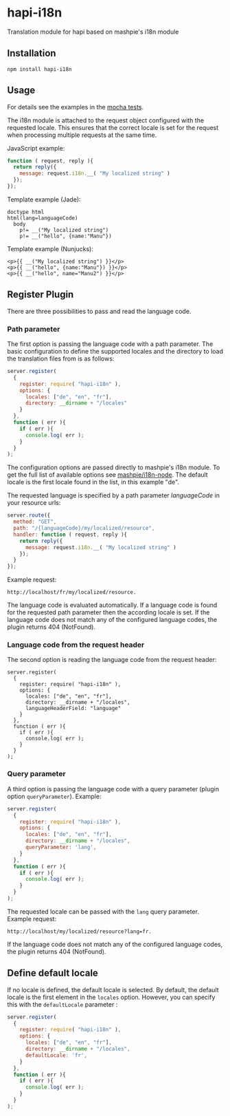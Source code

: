 # hapi-i18n
Translation module for hapi based on mashpie's i18n module

## Installation
```
npm install hapi-i18n
```

## Usage

For details see the examples in the [mocha tests](test/test.js).

The i18n module is attached to the request object configured with the requested locale. This ensures that the correct locale is set for the request when processing multiple requests at the same time.

JavaScript example:
```js
function ( request, reply ){
  return reply({
    message: request.i18n.__( "My localized string" )
  });
});
```

Template example (Jade):
```
doctype html
html(lang=languageCode)
  body
    p!= __("My localized string")
    p!= __("hello", {name:"Manu"})
```

Template example (Nunjucks):
```
<p>{{ __("My localized string") }}</p>
<p>{{ __("hello", {name:"Manu"}) }}</p>
<p>{{ __("hello", name="Manu2") }}</p>
```

## Register Plugin

There are three possibilities to pass and read the language code.

### Path parameter

The first option is passing the language code with a path parameter.
The basic configuration to define the supported locales and the directory to load the translation files from is as follows:

```js
server.register(
  {
    register: require( "hapi-i18n" ),
    options: {
      locales: ["de", "en", "fr"],
      directory: __dirname + "/locales"
    }
  },
  function ( err ){
    if ( err ){
      console.log( err );
    }
  }
);
```
The configuration options are passed directly to mashpie's i18n module.
To get the full list of available options see [mashpie/i18n-node](https://github.com/mashpie/i18n-node). The default locale is the first locale found in the list, in this example "de".

The requested language is specified by a path parameter *languageCode* in your resource urls:

```js
server.route({
  method: "GET",
  path: "/{languageCode}/my/localized/resource",
  handler: function ( request, reply ){
    return reply({
      message: request.i18n.__( "My localized string" )
    });
  }
});
```
Example request:
```
http://localhost/fr/my/localized/resource.
```
The language code is evaluated automatically. If a language code is found for the requested path parameter then the according locale is set.
If the language code does not match any of the configured language codes, the plugin returns 404 (NotFound).

### Language code from the request header

The second option is reading the language code from the request header:
```
server.register(
  {
    register: require( "hapi-i18n" ),
    options: {
      locales: ["de", "en", "fr"],
      directory: __dirname + "/locales",
      languageHeaderField: "language"
    }
  },
  function ( err ){
    if ( err ){
      console.log( err );
    }
  }
);
```

### Query parameter

A third option is passing the language code with a query parameter (plugin option `queryParameter`). Example:

```js
server.register(
  {
    register: require( "hapi-i18n" ),
    options: {
      locales: ["de", "en", "fr"],
      directory: __dirname + "/locales",
      queryParameter: 'lang',
    }
  },
  function ( err ){
    if ( err ){
      console.log( err );
    }
  }
);
```

The requested locale can be passed with the `lang` query parameter. Example request:
```
http://localhost/my/localized/resource?lang=fr.
```

If the language code does not match any of the configured language codes, the plugin returns 404 (NotFound).

## Define default locale

If no locale is defined, the default locale is selected. By default, the default locale is the first element in the `locales` option.
However, you can specify this with the `defaultLocale` parameter :

```js
server.register(
  {
    register: require( "hapi-i18n" ),
    options: {
      locales: ["de", "en", "fr"],
      directory: __dirname + "/locales",
      defaultLocale: 'fr',
    }
  },
  function ( err ){
    if ( err ){
      console.log( err );
    }
  }
);
```
